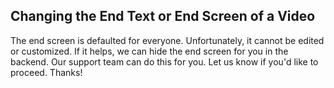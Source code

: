 ## Changing the End Text or End Screen of a Video

The end screen is defaulted for everyone. Unfortunately, it cannot be edited or customized. If it helps, we can hide the end screen for you in the backend. Our support team can do this for you. Let us know if you'd like to proceed. Thanks!

